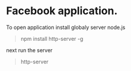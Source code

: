 # Facebook application.

To open application install globaly server node.js

> npm install http-server -g

next run the server

> http-server